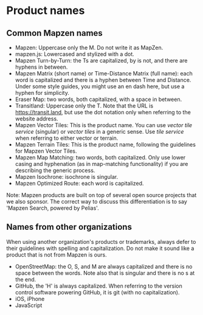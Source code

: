 # Product names

## Common Mapzen names

- Mapzen: Uppercase only the M. Do not write it as MapZen.
- mapzen.js: Lowercased and stylized with a dot.
- Mapzen Turn-by-Turn: the Ts are capitalized, by is not, and there are hyphens in between.
- Mapzen Matrix (short name) or Time-Distance Matrix (full name): each word is capitalized and there is a hyphen between Time and Distance. Under some style guides, you might use an en dash here, but use a hyphen for simplicity.
- Eraser Map: two words, both capitalized, with a space in between.
- Transitland: Uppercase only the T. Note that the URL is https://transit.land, but use the dot notation only when referring to the website address.
- Mapzen Vector Tiles: This is the product name. You can use _vector tile service_ (singular) or _vector tiles_ in a generic sense. Use _tile service_ when referring to either vector or terrain.
- Mapzen Terrain Tiles: This is the product name, following the guidelines for Mapzen Vector Tiles.
- Mapzen Map Matching: two words, both capitalized. Only use lower casing and hyphenation (as in map-matching functionality) if you are describing the generic process.
- Mapzen Isochrone: isochrone is singular.
- Mapzen Optimized Route: each word is capitalized. 

Note: Mapzen products are built on top of several open source projects that we also sponsor. The correct way to discuss this differentiation is to say 'Mapzen Search, powered by Pelias'. 

## Names from other organizations

When using another organization's products or trademarks, always defer to their guidelines with spelling and capitalization. Do not make it sound like a product that is not from Mapzen is ours.

- OpenStreetMap: the O, S, and M are always capitalized and there is no space between the words. Note also that is singular and there is no s at the end.
- GitHub, the 'H' is always capitalized. When referring to the version control software powering GitHub, it is git (with no capitalization). 
- iOS, iPhone
- JavaScript
